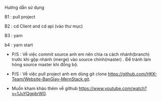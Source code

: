 Hướng dẫn sử dụng 

B1 : pull project 

B2 : cd Client and cd api (vào thư mục)

B3 : yarn 

b4 : yarn start


* P/S : Về việc commit source anh em nên chia ra cách nhánh(branch) trước khi gộp nhánh (merge) vào source chính(master) . Để tránh làm hỏng source master khi đồng bộ.

* P/S : Về việc pull project anh em dùng git clone https://github.com/HKK-Team/Website-BanGiay-MernStack.git.
* Muốn kham khảo thêm về github https://www.youtube.com/watch?v=1JuYQgpbrW0.
